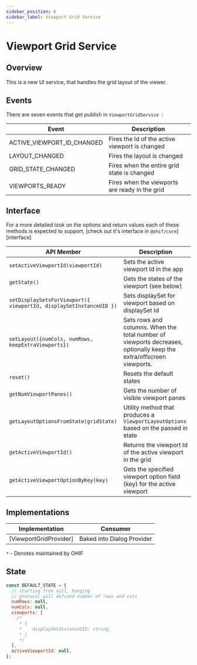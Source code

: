 ```yaml
---
sidebar_position: 6
sidebar_label: Viewport Grid Service
---
```


# Viewport Grid Service

## Overview

This is a new UI service, that handles the grid layout of the viewer.

## Events

There are seven events that get publish in `ViewportGridService `:

| Event                         | Description                                       |
| ----------------------------- | --------------------------------------------------|
| ACTIVE_VIEWPORT_ID_CHANGED | Fires the Id of the active viewport is changed |
| LAYOUT_CHANGED                | Fires the layout is changed                       |
| GRID_STATE_CHANGED            | Fires when the entire grid state is changed       |
| VIEWPORTS_READY            | Fires when the viewports are ready in the grid      |

## Interface

For a more detailed look on the options and return values each of these methods
is expected to support, [check out it's interface in `@ohif/core`][interface]

| API Member                                                            | Description                                         |
| --------------------------------------------------------------------- | --------------------------------------------------- |
| `setActiveViewportId(viewportId)`                                       | Sets the active viewport Id in the app           |
| `getState()`                                                          | Gets the states of the viewport (see below)         |
| `setDisplaySetsForViewport({ viewportId, displaySetInstanceUID })` | Sets displaySet for viewport based on displaySet Id |
| `setLayout({numCols, numRows, keepExtraViewports})`                   | Sets rows and columns. When the total number of viewports decreases, optionally keep the extra/offscreen viewports. |
| `reset()`                                                             | Resets the default states                           |
| `getNumViewportPanes()`                                               | Gets the number of visible viewport panes           |
| `getLayoutOptionsFromState(gridState)`                                | Utility method that produces a `ViewportLayoutOptions` based on the passed in state|
| `getActiveViewportId()`                                | Returns the viewport Id of the active viewport in the grid|
| `getActiveViewportOptionByKey(key)`                             | Gets the specified viewport option field (key) for the active viewport |

## Implementations

| Implementation         | Consumer                   |
| ---------------------- | -------------------------- |
| [ViewportGridProvider] | Baked into Dialog Provider |

`*` - Denotes maintained by OHIF

## State

```js
const DEFAULT_STATE = {
  // starting from null, hanging
  // protocol will defined number of rows and cols
  numRows: null,
  numCols: null,
  viewports: [
    /*
     * {
     *    displaySetInstanceUID: string,
     * }
     */
  ],
  activeViewportId: null,
};
```
